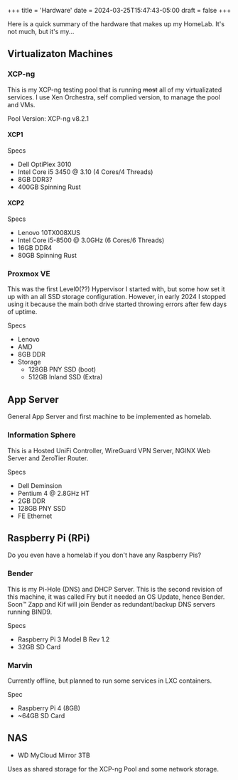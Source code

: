 +++
title = 'Hardware'
date = 2024-03-25T15:47:43-05:00
draft = false
+++

Here is a quick summary of the hardware that makes up my HomeLab. It's not much, but it's my...

## Virtualizaton Machines

### XCP-ng

This is my XCP-ng testing pool that is running <s>most</s> all of my virtualizated services. I use Xen Orchestra, self complied version, to manage the pool and VMs. 

Pool Version: XCP-ng v8.2.1

#### XCP1

Specs
* Dell OptiPlex 3010
* Intel Core i5 3450 @ 3.10 (4 Cores/4 Threads)
* 8GB DDR3?
* 400GB Spinning Rust


#### XCP2

Specs
* Lenovo 10TX008XUS
* Intel Core i5-8500 @ 3.0GHz (6 Cores/6 Threads)
* 16GB DDR4
* 80GB Spinning Rust


### Proxmox VE

This was the first Level0(??) Hypervisor I started with, but some how set it up with an all SSD storage configuration. However, in early 2024 I stopped using it because the main both drive started throwing errors after few days of uptime. 

Specs
* Lenovo
* AMD
* 8GB DDR
* Storage
  * 128GB PNY SSD (boot)
  * 512GB Inland SSD (Extra)

## App Server

General App Server and first machine to be implemented as homelab.

### Information Sphere

This is a Hosted UniFi Controller, WireGuard VPN Server, NGINX Web Server and ZeroTier Router.

Specs
* Dell Deminsion
* Pentium 4 @ 2.8GHz HT
* 2GB DDR
* 128GB PNY SSD
* FE Ethernet


## Raspberry Pi (RPi)

Do you even have a homelab if you don't have any Raspberry Pis?

### Bender

This is my Pi-Hole (DNS) and DHCP Server. This is the second revision of this machine, it was called Fry but it needed an OS Update, hence Bender. Soon™ Zapp and Kif will join Bender as redundant/backup DNS servers running BIND9.

Specs
* Raspberry Pi 3 Model B Rev 1.2
* 32GB SD Card


### Marvin

Currently offline, but planned to run some services in LXC containers.

Spec
* Raspberry Pi 4 (8GB)
* ~64GB SD Card


## NAS

* WD MyCloud Mirror 3TB

Uses as shared storage for the XCP-ng Pool and some network storage.